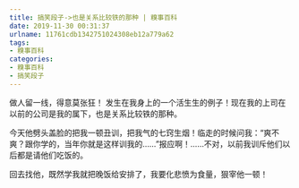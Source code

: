 ```yaml
---
title: 搞笑段子->也是关系比较铁的那种 | 糗事百科
date: 2019-11-30 00:31:37
urlname: 11761cdb1342751024308eb12a779a62
tags: 
- 糗事百科
categories:
- 糗事百科
- 搞笑段子
---
```

做人留一线，得意莫张狂！  发生在我身上的一个活生生的例子！现在我的上司在以前的公司是我的属下，也是关系比较铁的那种。

今天他劈头盖脸的把我一顿丑训，把我气的七窍生烟！临走的时候问我：“爽不爽？跟你学的，当年你就是这样训我的……”报应啊！……不对，以前我训斥他们以后都是请他们吃饭的。

回去找他，既然学我就把晚饭给安排了，我要化悲愤为食量，狠宰他一顿！


